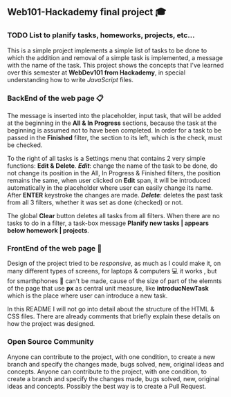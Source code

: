 ## Web101-Hackademy final project :mortar_board:

### TODO List to planify tasks, homeworks, projects, etc...

This is a simple project implements a  simple list of tasks to be done to which the addition and removal of a simple task is implemented, a message with the name of the task. This project shows the concepts that I've learned over this semester at **WebDev101 from Hackademy**, in special understanding how to write *JavaScript* files.

### BackEnd of the web page :clipboard:

The message is inserted into the placeholder, input task, that will be added at the beginning in the **All & In Progress** sections, because the task at the beginning is assumed not to have been completed. In order for a task to be passed in the **Finished** filter, the section to its left, which is the check, must be checked.

To the right of all tasks is a Settings menu that contains 2 very simple functions: **Edit & Delete**.
***Edit***: change the name of the task to be done, do not change its position in the All, In Progress & Finished filters, the position remains the same, when user clicked on **Edit** span, it will be introduced automatically in the placeholder where user can easily change its name. After **ENTER** keystroke the changes are made.
***Delete***: deletes the past task from all 3 filters, whether it was set as done (checked) or not.

The global **Clear** button deletes all tasks from all filters. When there are no tasks to do in a filter, a task-box message **Planify new tasks | appears below homework | projects**.

### FrontEnd of the web page :art:

Design of the project tried to be *responsive*, as much as I could make it, on many different types of screens, for laptops & computers :computer: it works , but for smarthphones :iphone: can't be made, cause of the size of part of the elemnts of the page that use **px** as central unit measure, like **introducNewTask** which is the place where user can introduce a new task.

In this README I will not go into detail about the structure of the HTML & CSS files. There are already comments that briefly explain these details on how the project was designed.

### Open Source Community

Anyone can contribute to the project, with one condition, to create a new branch and specify the changes made, bugs solved, new, original ideas and concepts. Anyone can contribute to the project, with one condition, to create a branch and specify the changes made, bugs solved, new, original ideas and concepts. Possibly the best way is to create a Pull Request.
